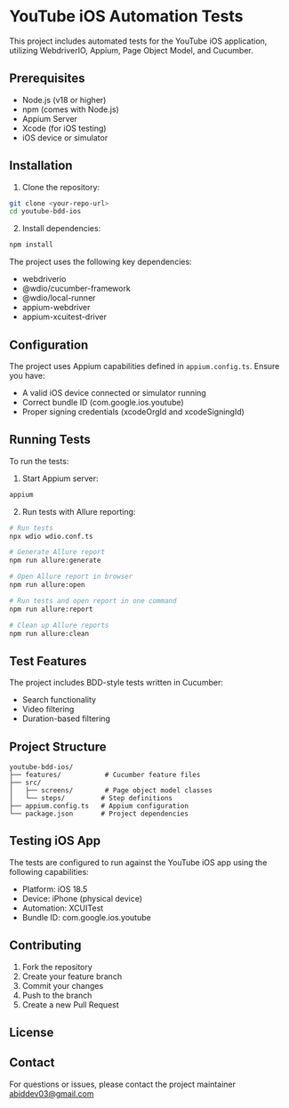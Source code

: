 # YouTube iOS Automation Tests

This project includes automated tests for the YouTube iOS application, utilizing WebdriverIO, Appium, Page Object Model, and Cucumber.

## Prerequisites

- Node.js (v18 or higher)
- npm (comes with Node.js)
- Appium Server
- Xcode (for iOS testing)
- iOS device or simulator

## Installation

1. Clone the repository:

```bash
git clone <your-repo-url>
cd youtube-bdd-ios
```

2. Install dependencies:

```bash
npm install
```

The project uses the following key dependencies:

- webdriverio
- @wdio/cucumber-framework
- @wdio/local-runner
- appium-webdriver
- appium-xcuitest-driver

## Configuration

The project uses Appium capabilities defined in `appium.config.ts`. Ensure you have:

- A valid iOS device connected or simulator running
- Correct bundle ID (com.google.ios.youtube)
- Proper signing credentials (xcodeOrgId and xcodeSigningId)

## Running Tests

To run the tests:

1. Start Appium server:

```bash
appium
```

2. Run tests with Allure reporting:

```bash
# Run tests
npx wdio wdio.conf.ts

# Generate Allure report
npm run allure:generate

# Open Allure report in browser
npm run allure:open

# Run tests and open report in one command
npm run allure:report

# Clean up Allure reports
npm run allure:clean
```

## Test Features

The project includes BDD-style tests written in Cucumber:

- Search functionality
- Video filtering
- Duration-based filtering

## Project Structure

```
youtube-bdd-ios/
├── features/           # Cucumber feature files
├── src/
│   ├── screens/        # Page object model classes
│   └── steps/         # Step definitions
├── appium.config.ts   # Appium configuration
└── package.json       # Project dependencies
```

## Testing iOS App

The tests are configured to run against the YouTube iOS app using the following capabilities:

- Platform: iOS 18.5
- Device: iPhone (physical device)
- Automation: XCUITest
- Bundle ID: com.google.ios.youtube

## Contributing

1. Fork the repository
2. Create your feature branch
3. Commit your changes
4. Push to the branch
5. Create a new Pull Request

## License

## Contact

For questions or issues, please contact the project maintainer abiddev03@gmail.com
